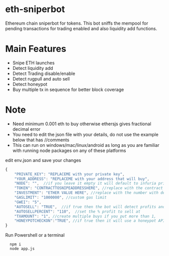 # eth-sniperbot
Ethereum chain sniperbot for tokens. This bot sniffs the mempool for pending transactions for trading enabled and also liquidity add functions.

# Main Features
* Snipe ETH launches
* Detect liquidity add
* Detect Trading disable/enable
* Detect rugpull and auto sell
* Detect honeypot
* Buy multiple tx in sequence for better block coverage

# Note
* Need minimum 0.001 eth to buy otherwise ethersjs gives fractional decimal error
* You need to edit the json file with your details, do not use the example below that has //comments
* This can run on windows/mac/linux/android as long as you are familiar with running node packages on any of these platforms


edit env.json and save your changes
```js
{
    "PRIVATE_KEY": "REPLACEME with your private key",
    "YOUR_ADDRESS": "REPLACEME with your address that will buy",
    "NODE": "",  //if you leave it empty it will default to infuria private node 
    "TOKEN": "CONTRACTTOSNIPEADDRESSHERE", //replace with the contract address you wish to snipe 
    "INVESTMENT": "ETHER VALUE HERE", //replace with the number with decimals such as 0.01 or 5.1 etc
    "GASLIMIT": "1000000", //custom gas limit
    "GWEI": "5",
    "AUTOSELL": "TRUE",  //if true then the bot will detect profits and sell for you
    "AUTOSELLPERCENT": "110",  //set the % profit to sell at
    "TXAMOUNT": "1", //create multiple buys if you put more than 1,
    "HONEYPOTCHECKON":"TRUE", //if true then it will use a honeypot API to check the token contract functions and taxes
}
```
Run Powershell or a terminal
```shell
  npm i
  node app.js
  ```
